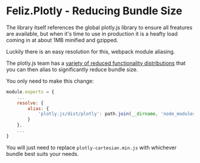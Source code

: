 # Feliz.Plotly - Reducing Bundle Size

The library itself references the global plotly.js library to ensure
all freatures are available, but when it's time to use in production 
it is a heafty load coming in at about 1MB minified and gzipped. 

Luckily there is an easy resolution for this, webpack module aliasing.

The plotly.js team has a [variety of reduced functionality distributions](https://github.com/plotly/plotly.js/blob/master/dist/README.md#partial-bundles)
that you can then alias to significantly reduce bundle size.

You only need to make this change:

```js
module.exports = {
    ...
    resolve: {
        alias: {
            'plotly.js/dist/plotly': path.join(__dirname, 'node_modules/plotly.js/dist/plotly-cartesian.min.js')
        }
    },
    ...
}
```

You will just need to replace `plotly-cartesian.min.js` with whichever 
bundle best suits your needs.
